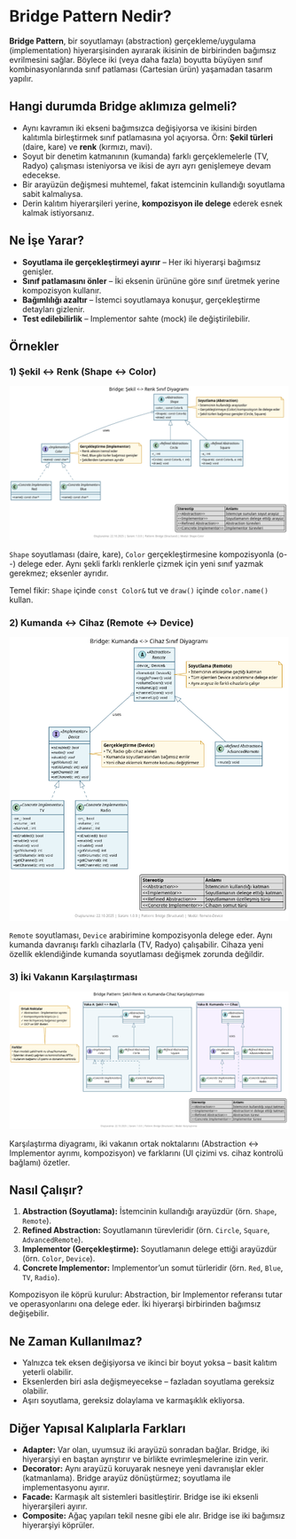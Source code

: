 # Bridge Pattern Nedir?

**Bridge Pattern**, bir soyutlamayı (abstraction) gerçekleme/uygulama (implementation) hiyerarşisinden ayırarak ikisinin de birbirinden bağımsız evrilmesini sağlar. Böylece iki (veya daha fazla) boyutta büyüyen sınıf kombinasyonlarında sınıf patlaması (Cartesian ürün) yaşamadan tasarım yapılır.

## Hangi durumda Bridge aklımıza gelmeli?

- Aynı kavramın iki ekseni bağımsızca değişiyorsa ve ikisini birden kalıtımla birleştirmek sınıf patlamasına yol açıyorsa. Örn: **Şekil türleri** (daire, kare) ve **renk** (kırmızı, mavi).
- Soyut bir denetim katmanının (kumanda) farklı gerçeklemelerle (TV, Radyo) çalışması isteniyorsa ve ikisi de ayrı ayrı genişlemeye devam edecekse.
- Bir arayüzün değişmesi muhtemel, fakat istemcinin kullandığı soyutlama sabit kalmalıysa.
- Derin kalıtım hiyerarşileri yerine, **kompozisyon ile delege** ederek esnek kalmak istiyorsanız.

## Ne İşe Yarar?

- **Soyutlama ile gerçekleştirmeyi ayırır** – Her iki hiyerarşi bağımsız genişler.
- **Sınıf patlamasını önler** – İki eksenin ürününe göre sınıf üretmek yerine kompozisyon kullanır.
- **Bağımlılığı azaltır** – İstemci soyutlamaya konuşur, gerçekleştirme detayları gizlenir.
- **Test edilebilirlik** – Implementor sahte (mock) ile değiştirilebilir.

## Örnekler

### 1) Şekil <-> Renk (Shape ↔ Color)

![Bridge Shape-Color](./shape_color/diagram.png)

`Shape` soyutlaması (daire, kare), `Color` gerçekleştirmesine kompozisyonla (o--) delege eder. Aynı şekli farklı renklerle çizmek için yeni sınıf yazmak gerekmez; eksenler ayrıdır.

Temel fikir: `Shape` içinde `const Color&` tut ve `draw()` içinde `color.name()` kullan.

### 2) Kumanda <-> Cihaz (Remote ↔ Device)

![Bridge Remote-Device](./remote_device/diagram.png)

`Remote` soyutlaması, `Device` arabirimine kompozisyonla delege eder. Aynı kumanda davranışı farklı cihazlarla (TV, Radyo) çalışabilir. Cihaza yeni özellik eklendiğinde kumanda soyutlaması değişmek zorunda değildir.

### 3) İki Vakanın Karşılaştırması

![Bridge Comparison](./remote_shape_diff/diagram.png)

Karşılaştırma diyagramı, iki vakanın ortak noktalarını (Abstraction ↔ Implementor ayrımı, kompozisyon) ve farklarını (UI çizimi vs. cihaz kontrolü bağlamı) özetler.

## Nasıl Çalışır?

1. **Abstraction (Soyutlama):** İstemcinin kullandığı arayüzdür (örn. `Shape`, `Remote`).
2. **Refined Abstraction:** Soyutlamanın türevleridir (örn. `Circle`, `Square`, `AdvancedRemote`).
3. **Implementor (Gerçekleştirme):** Soyutlamanın delege ettiği arayüzdür (örn. `Color`, `Device`).
4. **Concrete Implementor:** Implementor’un somut türleridir (örn. `Red`, `Blue`, `TV`, `Radio`).

Kompozisyon ile köprü kurulur: Abstraction, bir Implementor referansı tutar ve operasyonlarını ona delege eder. İki hiyerarşi birbirinden bağımsız değişebilir.

## Ne Zaman Kullanılmaz?

- Yalnızca tek eksen değişiyorsa ve ikinci bir boyut yoksa – basit kalıtım yeterli olabilir.
- Eksenlerden biri asla değişmeyecekse – fazladan soyutlama gereksiz olabilir.
- Aşırı soyutlama, gereksiz dolaylama ve karmaşıklık ekliyorsa.

## Diğer Yapısal Kalıplarla Farkları

- **Adapter:** Var olan, uyumsuz iki arayüzü sonradan bağlar. Bridge, iki hiyerarşiyi en baştan ayrıştırır ve birlikte evrimleşmelerine izin verir.
- **Decorator:** Aynı arayüzü koruyarak nesneye yeni davranışlar ekler (katmanlama). Bridge arayüz dönüştürmez; soyutlama ile implementasyonu ayırır.
- **Facade:** Karmaşık alt sistemleri basitleştirir. Bridge ise iki eksenli hiyerarşileri ayırır.
- **Composite:** Ağaç yapıları tekil nesne gibi ele alır. Bridge ise iki bağımsız hiyerarşiyi köprüler.